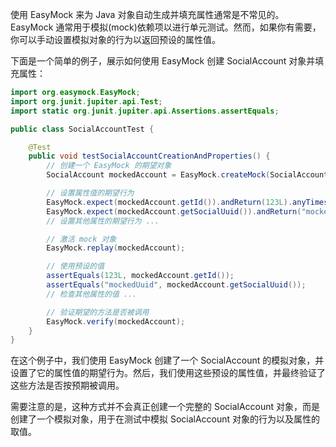 使用 EasyMock 来为 Java 对象自动生成并填充属性通常是不常见的。EasyMock 通常用于模拟(mock)依赖项以进行单元测试。然而，如果你有需要，你可以手动设置模拟对象的行为以返回预设的属性值。

下面是一个简单的例子，展示如何使用 EasyMock 创建 SocialAccount 对象并填充属性：

```java
import org.easymock.EasyMock;
import org.junit.jupiter.api.Test;
import static org.junit.jupiter.api.Assertions.assertEquals;

public class SocialAccountTest {

    @Test
    public void testSocialAccountCreationAndProperties() {
        // 创建一个 EasyMock 的期望对象
        SocialAccount mockedAccount = EasyMock.createMock(SocialAccount.class);

        // 设置属性值的期望行为
        EasyMock.expect(mockedAccount.getId()).andReturn(123L).anyTimes();
        EasyMock.expect(mockedAccount.getSocialUuid()).andReturn("mockedUuid").anyTimes();
        // 设置其他属性的期望行为 ...

        // 激活 mock 对象
        EasyMock.replay(mockedAccount);

        // 使用预设的值
        assertEquals(123L, mockedAccount.getId());
        assertEquals("mockedUuid", mockedAccount.getSocialUuid());
        // 检查其他属性的值 ...

        // 验证期望的方法是否被调用
        EasyMock.verify(mockedAccount);
    }
}
```

在这个例子中，我们使用 EasyMock 创建了一个 SocialAccount 的模拟对象，并设置了它的属性值的期望行为。然后，我们使用这些预设的属性值，并最终验证了这些方法是否按预期被调用。

需要注意的是，这种方式并不会真正创建一个完整的 SocialAccount 对象，而是创建了一个模拟对象，用于在测试中模拟 SocialAccount 对象的行为以及属性的取值。
